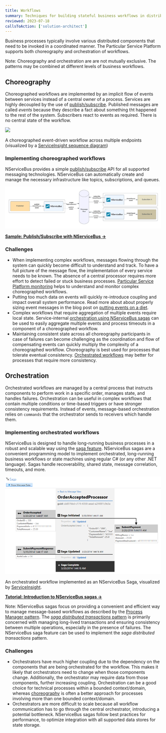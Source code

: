```yaml
---
title: Workflows
summary: Techniques for building stateful business workflows in distributed systems
reviewed: 2023-07-18
callsToAction: ['solution-architect']
---
```


Business processes typically involve various distributed components that need to be invoked in a coordinated manner. The Particular Service Platform supports both choreography and orchestration of workflows.

Note: Choreography and orchestration are are not mutually exclusive. The patterns may be combined at different levels of business workflows.

## Choreography

Choreographed workflows are implemented by an implicit flow of events between services instead of a central owner of a process. Services are highly decoupled by the use of [publish/subscribe](/architecture/messaging.md#communication-styles-publishsubscribe-pattern). Published messages are called _events_ because they describe a fact about something tht happened to the rest of the system. Subscribers react to events as required. There is no central state of the workflow.

![](/serviceinsight/images/overview-sequence-diagram.png)

A choreographed event-driven workflow across multiple endpoints (visualized by a [ServiceInsight sequence diagram](/serviceinsight/sequence-diagram))

### Implementing choreographed workflows

NServiceBus provides a simple [publish/subscribe](/nservicebus/messaging/publish-subscribe/publish-handle-event.md) API for all supported messaging technologies. NServiceBus can automatically create and manage the necessary infrastructure like topics, subscriptions, and queues.

![](nsb-pub-sub.png)

[**Sample: Publish/Subscribe with NServiceBus →**](/samples/pubsub/native/)

### Challenges

* When implementing complex workflows, messages flowing through the system can quickly become difficult to understand and track. To have a full picture of the message flow, the implementation of every service needs to be known. The absence of a central processor requires more effort to detect failed or stuck business processes. [Particular Service Platform monitoring](/monitoring/) helps to understand and monitor complex choreographed workflows.
* Putting too much data on events will quickly re-introduce coupling and impact overall system performance. Read more about about properly sizing event messages in the blog post on [putting events on a diet](https://particular.net/blog/putting-your-events-on-a-diet).
* Complex workflows that require aggregation of multiple events require local state. Service-internal [orchestration using NServiceBus sagas](#orchestration) can be used to easily aggregate multiple events and process timeouts in a component of a choreographed workflow.
* Maintaining consistent state across all choreography participants in case of failures can become challenging as the coordination and flow of compensating events can quickly multiply the complexity of a choreographed workflow. Choreography is best used for processes that tolerate eventual consistency. [Orchestrated workflows](#orchestration) may better for processes that require more consistency.

## Orchestration

Orchestrated workflows are managed by a central process that instructs components to perform work in a specific order, manages state, and handles failures. Orchestration can be useful in complex workflows that contain multiple conditions or time-based triggers or have stronger consistency requirements. Instead of events, message-based orchestration relies on `commands` that the orchestrator sends to receivers which handle them.

### Implementing orchestrated workflows

NServiceBus is designed to handle long-running business processes in a robust and scalable way using the [saga feature](/nservicebus/sagas/). NServiceBus sagas are a convenient programming model to implement orchestrated, long-running business workflows or state machines using regular C# (or any other .NET language). Sagas handle recoverability, shared state, message correlation, timeouts, and more.



![](/serviceinsight/images/overview-sagaview.png)

An orchestrated workflow implemented as an NServiceBus Saga, visualized by [ServiceInsight](/serviceinsight).

[**Tutorial: Introduction to NServiceBus sagas →**](/tutorials/nservicebus-sagas/1-saga-basics/)

Note: NServiceBus sagas focus on providing a convenient and efficient way to manage message-based workflows as described by the [Process Manager pattern](https://www.enterpriseintegrationpatterns.com/patterns/messaging/ProcessManager.html). The [_saga distributed transactions_ pattern](https://learn.microsoft.com/en-us/azure/architecture/reference-architectures/saga/saga) is primarily concerned with managing long-lived transactions and ensuring consistency between multiple operations, especially in the presence of failures. The NServiceBus saga feature can be used to implement the _saga distributed transactions_ pattern.

### Challenges

* Orchestrators have much higher coupling due to the dependency on the components that are being orchestrated for the workflow. This makes it likely that orchestrators need to change when those components change. Additionally, the orchestrator may require data from those components, further increasing coupling. Orchestration can be a good choice for technical processes within a bounded context/domain, whereas [choreography](#choreography) is often a better approach for processes involving more than one bounded context/domain.
* Orchestrators are more difficult to scale because all workflow communication has to go through the central orchestrator, introducing a potential bottleneck. NServiceBus sagas follow best practices for performance, to optimize integration with all supported data stores for state storage.
